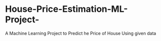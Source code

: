 # House-Price-Estimation-ML-Project-
A Machine Learning Project to Predict he Price of House Using given data 
